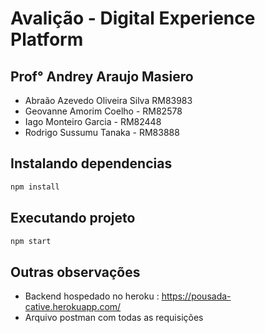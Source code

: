 # Avalição - Digital Experience Platform
## Prof° Andrey Araujo Masiero

- Abraão Azevedo Oliveira Silva RM83983
- Geovanne Amorim Coelho - RM82578
- Iago Monteiro Garcia - RM82448
- Rodrigo Sussumu Tanaka - RM83888

## Instalando dependencias
```bash
npm install
```

## Executando projeto
```bash
npm start
```

## Outras observações
* Backend hospedado no heroku : https://pousada-cative.herokuapp.com/
* Arquivo postman com todas as requisições
